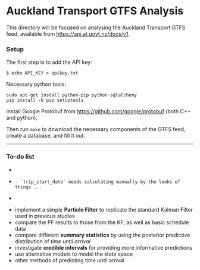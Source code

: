 # Auckland Transport GTFS Analysis

This directory will be focused on analysing the Auckland Transport GTFS feed, available from https://api.at.govt.nz/docs/v1.


### Setup

The first step is to add the API key:
```{bash}
$ echo API_KEY > apikey.txt
```

Necessary python tools:
```{bash}
sudo apt-get install python-pip python-sqlalchemy
pip install -U pip setuptools
```
Install Google Protobuf from https://github.com/google/protobuf (both C++ and python).

Then run `make` to download the necessary components of the GTFS feed, create a database, and fill it out.

***

### To-do list

- ~~~extract GTFS data from files and add to database (preferably using `gtfsdb-load` or similar)~~~
- ~~~save latest GTFS real-time data to a database (preferably using `gtfsrdb` or similar)~~~
  - `trip_start_date` needs calculating manually by the looks of things ...
- ~~~set up a block (either by using the `block_id` column, or manually creating one using historical data), and~~~ write a function to automate it for a given `vehicle_id`/`trip_id` and `date`/`timestamp`
- implement a simple __Particle Filter__ to replicate the standard Kalman Filter used in previous studies
- compare the PF results to those from the KF, as well as basic schedule data
- compare different __summary statistics__ by using the posterior predictive distribution of _time until arrival_
- investigate __credible intervals__ for providing more informative predictions
- use alternative models to model the state space
- other methods of predicting time until arrival
